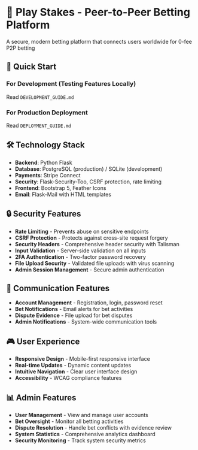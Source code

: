 # 🎯 Play Stakes - Peer-to-Peer Betting Platform

A secure, modern betting platform that connects users worldwide for 0-fee P2P betting

## 🚀 Quick Start

### For Development (Testing Features Locally)

Read `DEVELOPMENT_GUIDE.md`

### For Production Deployment

Read `DEPLOYMENT_GUIDE.md`

## 🛠️ Technology Stack

- **Backend**: Python Flask
- **Database**: PostgreSQL (production) / SQLite (development)
- **Payments**: Stripe Connect
- **Security**: Flask-Security-Too, CSRF protection, rate limiting
- **Frontend**: Bootstrap 5, Feather Icons
- **Email**: Flask-Mail with HTML templates

## 🔒 Security Features

- **Rate Limiting** - Prevents abuse on sensitive endpoints
- **CSRF Protection** - Protects against cross-site request forgery
- **Security Headers** - Comprehensive header security with Talisman
- **Input Validation** - Server-side validation on all inputs
- **2FA Authentication** - Two-factor password recovery
- **File Upload Security** - Validated file uploads with virus scanning
- **Admin Session Management** - Secure admin authentication

## 📧 Communication Features

- **Account Management** - Registration, login, password reset
- **Bet Notifications** - Email alerts for bet activities
- **Dispute Evidence** - File upload for bet disputes
- **Admin Notifications** - System-wide communication tools

## 🎮 User Experience

- **Responsive Design** - Mobile-first responsive interface
- **Real-time Updates** - Dynamic content updates
- **Intuitive Navigation** - Clear user interface design
- **Accessibility** - WCAG compliance features

## 📊 Admin Features

- **User Management** - View and manage user accounts
- **Bet Oversight** - Monitor all betting activities
- **Dispute Resolution** - Handle bet conflicts with evidence review
- **System Statistics** - Comprehensive analytics dashboard
- **Security Monitoring** - Track system security metrics